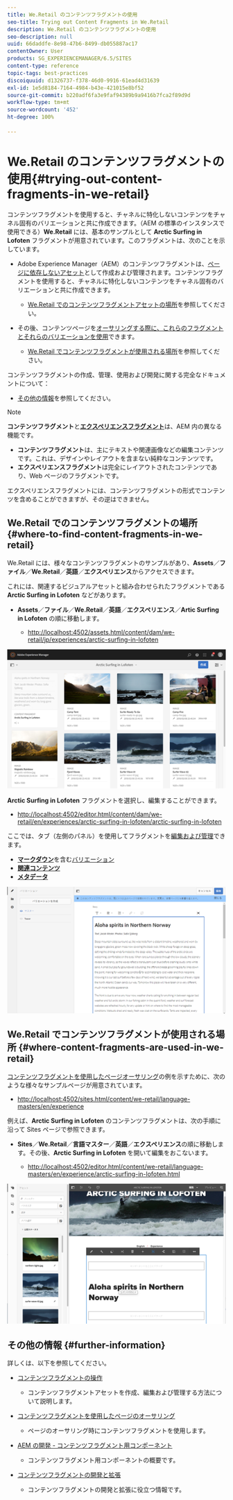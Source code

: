 ```yaml
---
title: We.Retail のコンテンツフラグメントの使用
seo-title: Trying out Content Fragments in We.Retail
description: We.Retail のコンテンツフラグメントの使用
seo-description: null
uuid: 66daddfe-8e98-47b6-8499-db055887ac17
contentOwner: User
products: SG_EXPERIENCEMANAGER/6.5/SITES
content-type: reference
topic-tags: best-practices
discoiquuid: d1326737-f378-46d0-9916-61ead4d31639
exl-id: 1e5d8184-7164-4984-b43e-421015e8bf52
source-git-commit: b220adf6fa3e9faf94389b9a9416b7fca2f89d9d
workflow-type: tm+mt
source-wordcount: '452'
ht-degree: 100%

---
```


# We.Retail のコンテンツフラグメントの使用{#trying-out-content-fragments-in-we-retail}

コンテンツフラグメントを使用すると、チャネルに特化しないコンテンツをチャネル固有のバリエーションと共に作成できます。（AEM の標準のインスタンスで使用できる）**We.Retail** には、基本のサンプルとして **Arctic Surfing in Lofoten** フラグメントが用意されています。このフラグメントは、次のことを示しています。

* Adobe Experience Manager（AEM）のコンテンツフラグメントは、[ページに依存しないアセット](/help/assets/content-fragments/content-fragments.md)として作成および管理されます。コンテンツフラグメントを使用すると、チャネルに特化しないコンテンツをチャネル固有のバリエーションと共に作成できます。

   * [We.Retail でのコンテンツフラグメントアセットの場所](#where-to-find-content-fragments-in-we-retail)を参照してください。

* その後、コンテンツページを[オーサリングする際に、これらのフラグメントとそれらのバリエーションを使用](/help/sites-authoring/content-fragments.md)できます。

   * [We.Retail でコンテンツフラグメントが使用される場所](#where-content-fragments-are-used-in-we-retail)を参照してください。

コンテンツフラグメントの作成、管理、使用および開発に関する完全なドキュメントについて：

* [その他の情報](#further-information)を参照してください。

>[!NOTE]
>
>**コンテンツフラグメント**&#x200B;と&#x200B;**[エクスペリエンスフラグメント](/help/sites-authoring/experience-fragments.md)**&#x200B;は、AEM 内の異なる機能です。
>
>* **コンテンツフラグメント**&#x200B;は、主にテキストや関連画像などの編集コンテンツです。これは、デザインやレイアウトを含まない純粋なコンテンツです。
>* **エクスペリエンスフラグメント**&#x200B;は完全にレイアウトされたコンテンツであり、Web ページのフラグメントです。
>
>エクスペリエンスフラグメントには、コンテンツフラグメントの形式でコンテンツを含めることができますが、その逆はできません。

## We.Retail でのコンテンツフラグメントの場所 {#where-to-find-content-fragments-in-we-retail}

We.Retail には、様々なコンテンツフラグメントのサンプルがあり、**Assets**／**ファイル**／**We.Retail**／**英語**／**エクスペリエンス**&#x200B;からアクセスできます。

これには、関連するビジュアルアセットと組み合わせられたフラグメントである **Arctic Surfing in Lofoten** などがあります。

* **Assets**／**ファイル**／**We.Retail**／**英語**／**エクスペリエンス**／**Artic Surfing in Lofoten** の順に移動します。

   * [http://localhost:4502/assets.html/content/dam/we-retail/jp/experiences/arctic-surfing-in-lofoten](http://localhost:4502/assets.html/content/dam/we-retail/jp/experiences/arctic-surfing-in-lofoten)

![cf-44](assets/cf-44.png)

**Arctic Surfing in Lofoten** フラグメントを選択し、編集することができます。

* [http://localhost:4502/editor.html/content/dam/we-retail/en/experiences/arctic-surfing-in-lofoten/arctic-surfing-in-lofoten](http://localhost:4502/editor.html/content/dam/we-retail/en/experiences/arctic-surfing-in-lofoten/arctic-surfing-in-lofoten)

ここでは、タブ（左側のパネル）を使用してフラグメントを[編集および管理](/help/assets/content-fragments/content-fragments.md)できます。

<!--![](do-not-localize/cf-45-aa.png) ![](do-not-localize/cf-45-a.png) ASSET does not exist-->

* **[マークダウン](/help/assets/content-fragments/content-fragments-variations.md)**&#x200B;を含む[バリエーション](/help/assets/content-fragments/content-fragments-markdown.md)
* **[関連コンテンツ](/help/assets/content-fragments/content-fragments-assoc-content.md)**
* **[メタデータ](/help/assets/content-fragments/content-fragments-metadata.md)**

![cf-46](assets/cf-46.png)

## We.Retail でコンテンツフラグメントが使用される場所 {#where-content-fragments-are-used-in-we-retail}

[コンテンツフラグメントを使用したページオーサリング](/help/sites-authoring/content-fragments.md)の例を示すために、次のような様々なサンプルページが用意されています。

* [http://localhost:4502/sites.html/content/we-retail/language-masters/en/experience](http://localhost:4502/sites.html/content/we-retail/language-masters/en/experience)

例えば、**Arctic Surfing in Lofoten** のコンテンツフラグメントは、次の手順に沿って Sites ページで参照できます。

* **Sites**／**We.Retail**／**言語マスター**／**英語**／**エクスペリエンス**&#x200B;の順に移動します。その後、**Arctic Surfing in Lofoten** を開いて編集をおこないます。

   * [http://localhost:4502/editor.html/content/we-retail/language-masters/en/experience/arctic-surfing-in-lofoten.html](http://localhost:4502/editor.html/content/we-retail/language-masters/en/experience/arctic-surfing-in-lofoten.html)

![cf-53](assets/cf-53.png)

## その他の情報 {#further-information}

詳しくは、以下を参照してください。

* [コンテンツフラグメントの操作](/help/assets/content-fragments/content-fragments.md)

   * コンテンツフラグメントアセットを作成、編集および管理する方法について説明します。

* [コンテンツフラグメントを使用したページのオーサリング](/help/sites-authoring/content-fragments.md)

   * ページのオーサリング時にコンテンツフラグメントを使用します。

* [AEM の開発 - コンテンツフラグメント用コンポーネント](/help/sites-developing/components-content-fragments.md)

   * コンテンツフラグメント用コンポーネントの概要です。

* [コンテンツフラグメントの開発と拡張](/help/sites-developing/customizing-content-fragments.md)

   * コンテンツフラグメントの開発と拡張に役立つ情報です。
